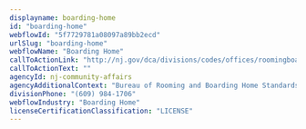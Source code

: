 ```yaml
---
displayname: boarding-home
id: "boarding-home"
webflowId: "5f7729781a08097a89bb2ecd"
urlSlug: "boarding-home"
webflowName: "Boarding Home"
callToActionLink: "http://nj.gov/dca/divisions/codes/offices/roomingboarding.html"
callToActionText: ""
agencyId: nj-community-affairs
agencyAdditionalContext: "Bureau of Rooming and Boarding Home Standards - Licensing:"
divisionPhone: "(609) 984-1706"
webflowIndustry: "Boarding Home"
licenseCertificationClassification: "LICENSE"
---
```

